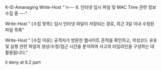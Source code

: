 K-IS-Amanaging
Write-Host "`n--- 6. 인터넷 임시 파일 및 MAC Time 관련 정보 수집 중 ---"

Write-Host "  \[수집 항목]: 임시 인터넷 파일이 저장되는 경로, 최근 3일 이내 수정된 파일 목록"

Write-Host "  \[수집 이유]: 공격자가 방문한 웹사이트 흔적을 확인하고, 악성코드 유포 및 실행 관련 파일의 생성/수정/접근 시간을 분석하여 사고의 타임라인을 구성하는 데 활용됩니다."


it deny at 6.2 part



